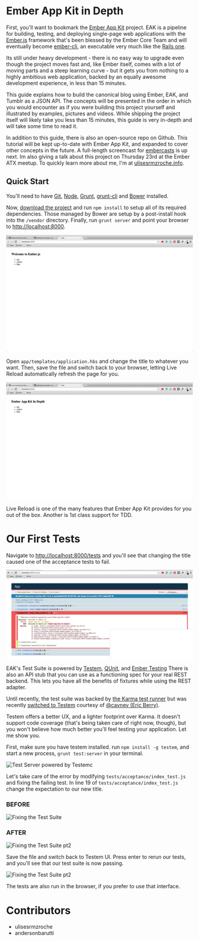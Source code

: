 Ember App Kit in Depth
=================

First, you'll want to bookmark the [Ember App Kit](https://github.com/stefanpenner/ember-app-kit)
project. EAK is a pipeline for building, testing, and deploying single-page web applications
with the [Ember.js](http://ember.js.com) framework that's been blessed
by the Ember Core Team and will eventually become
[ember-cli](http://github.com/stefanpenner/ember-cli), an executable
very much like the [Rails one](http://rubyonrails.org). 

Its still under heavy development - there is no easy way to upgrade
even though the project moves fast and, like Ember itself, comes with a lot of moving parts
and a steep learning curve - but it gets you from nothing to a highly
ambitious web application, backed by an equally awesome development
experience, in less than 15 minutes.

This guide explains how to build the canonical blog using Ember, EAK,
and Tumblr as a JSON API. The concepts will be presented in
the order in which you would encounter as if you were building this
project yourself and illustrated by examples, pictures and videos.
While shipping the project itself will likely take you less than 15 minutes,
this guide is very in-depth and will take some time to read it.

In addition to this guide, there is also an open-source repo on
Github. This tutorial
will be kept up-to-date with Ember App Kit, and expanded to cover other
concepts in the future. A full-length screencast for [embercasts](http://embercasts.com) is up next. Im also giving a talk about this project on Thursday 23rd at the Ember ATX meetup. To quickly learn more about me, I'm at [ulisesrmzroche.info](http://ulisesrmzroche.info).

## Quick Start

You'll need to have [Git](http://git-scm.com/),
[Node](http://nodejs.org/), [Grunt](http://gruntjs.com/),
[grunt-cli](https://github.com/gruntjs/grunt-cli) and
[Bower](http://bower.io/) installed.

Now, [download the
project](https://github.com/stefanpenner/ember-app-kit/archive/master.zip)
and run `npm install` to setup all of its required dependencies. Those
managed by Bower are setup by a post-install hook into the
`/vendor` directory. Finally, run `grunt server` and point your browser to [http://localhost:8000](http://localhost:8000).

![Hello World](/public/assets/images/thumb-1.png "Hello World")

Open `app/templates/application.hbs` and change the title to whatever you want. Then, save the file
and switch back to your browser, letting Live Reload automatically
refresh the page for you.

![Hello World](/public/assets/images/thumb-2.png "Hello World")

Live Reload is one of the many features that Ember App Kit provides for
you out of the box. Another is 1st class support for TDD.

# Our First Tests

Navigate to [http://localhost:8000/tests](http://localhost:8000/tests)
and you'll see that changing the title caused one of the acceptance
tests to fail.

![Broken Test Suite](/public/assets/images/first-tests-thumb-1.png "Broken Tests")

EAK's Test Suite is powered by [Testem](https://github.com/airportyh/testem), [QUnit](qunitjs.com), and [Ember Testing](http://emberjs.com/guides/testing/integration/)
There is also an API stub that you can use as a functioning spec for your
real REST backend. This lets you have all the benefits of fixtures while
using the REST adapter.

Until recently, the test suite was backed by [the Karma test
runner](http://karma-runner.github.io/0.10/index.html) but was recently
[switched to
Testem](https://github.com/stefanpenner/ember-app-kit/pull/292) courtesy of [@cavnev (Eric Berry)](https://github.com/cavneb).

Testem offers a better UX, and a lighter footprint over Karma. It
doesn't support code coverage (that's being taken care of right now,
though), but you won't believe how much better you'll feel testing your
application. Let me show you.

First, make sure you have testem installed. run `npm install -g testem`,
and start a new process, `grunt test:server` in your terminal.

![Test Server powered by Testemc](/public/assets/images/testem-thumb-1.png "Test Server
powered by Testem")

Let's take care of the error by modifying
`tests/acceptance/index_test.js` and fixing the failing test. In line 19
of `tests/acceptance/index_test.js` change the expectation to our new
title.

### BEFORE
![Fixing the Test Suite](/public/assets/images/fixing-the-test-suite.png "Test Server
powered by Testem")
### AFTER
![Fixing the Test Suite pt2](/public/assets/images/fixing-the-test-suite-2.png "Test Server
powered by Testem")

Save the file and switch back to Testem UI. Press enter to rerun our
tests, and you'll see that our test suite is now passing.

![Fixing the Test Suite pt2](/public/assets/images/first-green-tests.png "Test Server
powered by Testem")

The tests are also run in the browser, if you prefer to use that
interface.

# Contributors

* ulisesrmzroche
* andersonbarutti
